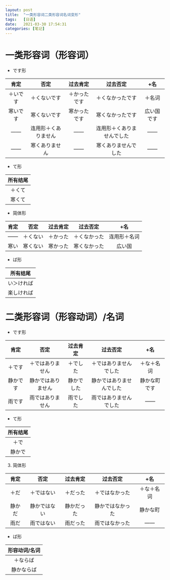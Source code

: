 ```yaml
---
layout: post
title:  "一类形容词二类形容词名词变形"
tags:   [日语]
date:   2021-03-30 17:54:31
categories: [笔记]
---
```


# 一类形容词（形容词）

- です形

|肯定|否定|过去肯定|过去否定|+名|
|:--:|:--:|:--:|:--:|:--:|
|＋いです|＋くないです|＋かったです|＋くなかったです|＋名词|
|寒いです|寒くないです|寒かったです|寒くなかったです|広い国です|
|——|连用形＋くありません|——|连用形＋くありませんでした|——|
|——|寒くありません|——|寒くありませんでした|——|

- て形

|所有结尾|
|:-:|
|＋くて|
|寒くて|

- 简体形

|肯定|否定|过去肯定|过去否定|+名|
|:--:|:--:|:--:|:--:|:--:|
|——|＋くない|＋かった|＋くなかった|连用形＋名词|
|寒い|寒くない|寒かった|寒くなかった|広い国|

- ば形

|所有结尾|
|:-:|
|い＞ければ|
|楽しければ|

# 二类形容词（形容动词）/名词

- です形

|肯定|否定|过去肯定|过去否定|+名|
|:--:|:--:|:--:|:--:|:--:|
|＋です|＋ではありません|＋でした|＋ではありませんでした|＋な＋名词|
|静かです|静かではありません|静かでした|静かではありませんでした|静かな町です|
|雨です|雨ではありません|雨でした|雨ではありませんでした|——|

- て形

|所有结尾|
|:-:|
|＋で|
|静かで|

3. 简体形

|肯定|否定|过去肯定|过去否定|+名|
|:--:|:--:|:--:|:--:|:--:|
|＋だ|＋ではない|＋だった|＋ではなかった|＋な＋名词|
|静かだ|静かではない|静かだった|静かではなかった|静かな町|
|雨だ|雨ではない|雨だった|雨ではなかった|——|

- ば形

|形容动词/名词|
|:-:|
|＋ならば|
|静かならば|
